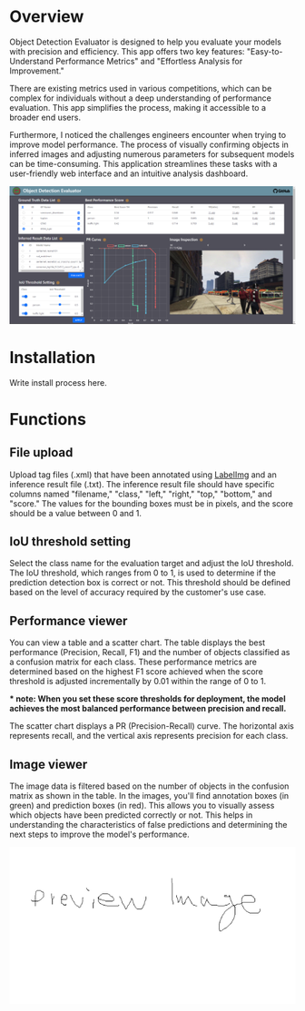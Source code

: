 # Overview
Object Detection Evaluator is designed to help you evaluate your models with precision and efficiency. This app offers two key features: "Easy-to-Understand Performance Metrics" and "Effortless Analysis for Improvement."

There are existing metrics used in various competitions, which can be complex for individuals without a deep understanding of performance evaluation. This app simplifies the process, making it accessible to a broader end users.

Furthermore, I noticed the challenges engineers encounter when trying to improve model performance. The process of visually confirming objects in inferred images and adjusting numerous parameters for subsequent models can be time-consuming. This application streamlines these tasks with a user-friendly web interface and an intuitive analysis dashboard.

<img src="./doc/dashboard.png">

# Installation
Write install process here.

# Functions
## File upload
 Upload tag files (.xml) that have been annotated using [LabelImg](https://github.com/HumanSignal/labelImg) and an inference result file (.txt). The inference result file should have specific columns named "filename," "class," "left," "right," "top," "bottom," and "score." The values for the bounding boxes must be in pixels, and the score should be a value between 0 and 1.

## IoU threshold setting
Select the class name for the evaluation target and adjust the IoU threshold. The IoU threshold, which ranges from 0 to 1, is used to determine if the prediction detection box is correct or not. This threshold should be defined based on the level of accuracy required by the customer's use case.

## Performance viewer
You can view a table and a scatter chart. The table displays the best performance (Precision, Recall, F1) and the number of objects classified as a confusion matrix for each class. These performance metrics are determined based on the highest F1 score achieved when the score threshold is adjusted incrementally by 0.01 within the range of 0 to 1.

__* note: When you set these score thresholds for deployment, the model achieves the most balanced performance between precision and recall.__

The scatter chart displays a PR (Precision-Recall) curve. The horizontal axis represents recall, and the vertical axis represents precision for each class.

## Image viewer
The image data is filtered based on the number of objects in the confusion matrix as shown in the table. In the images, you'll find annotation boxes (in green) and prediction boxes (in red). This allows you to visually assess which objects have been predicted correctly or not. This helps in understanding the characteristics of false predictions and determining the next steps to improve the model's performance.

<img src="./doc/preview_image.png">

